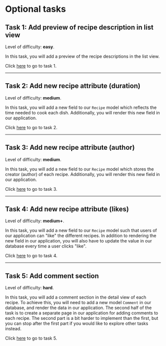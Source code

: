# Optional tasks

## Task 1: Add preview of recipe description in list view

Level of difficulty: **easy**.

In this task, you will add a preview of the recipe descriptions in the list view.

Click [here](/__tasks__/optional/task1_description) to go to task 1.

---

## Task 2: Add new recipe attribute (duration)

Level of difficulty: **medium**.

In this task, you will add a new field to our `Recipe` model which reflects the time needed to cook each dish. Additionally, you will render this new field in our application.

Click [here](/__tasks__/optional/task2_duration) to go to task 2.

---

## Task 3: Add new recipe attribute (author)

Level of difficulty: **medium**.

In this task, you will add a new field to our `Recipe` model which stores the creator (author) of each recipe. Additionally, you will render this new field in our application.

Click [here](/__tasks__/optional/task3_author) to go to task 3.

---

## Task 4: Add new recipe attribute (likes)

Level of difficulty: **medium+**.

In this task, you will add a new field to our `Recipe` model such that users of our application can "like" the different recipes. In addition to rendering the new field in our application, you will also have to update the value in our database every time a user clicks "like".

Click [here](/__tasks__/optional/task4_likes) to go to task 4.

---

## Task 5: Add comment section

Level of difficulty: **hard**.

In this task, you will add a comment section in the detail view of each recipe. To achieve this, you will need to add a new model `Comment` in our database, and render the data in our application. The second half of the task is to create a separate page in our application for adding comments to each recipe. The second part is a bit harder to implement than the first, but you can stop after the first part if you would like to explore other tasks instead.

Click [here](/__tasks__/optional/task5_comments) to go to task 5.
